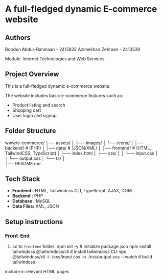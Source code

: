 # A full-fledged dynamic E-commerce website

## Authors
Boodun Abdur-Rahmaan - 2415832 
Azimekhan Zehraan    - 2413539

Module: Internet Technologies and Web Services

## Project Overview
This is a full-fledged dynamic e-commerce website.

The website includes basic e-commerce features such as:
- Product listing and search
- Shopping cart
- User login and signup

## Folder Structure

www/e-commerce/
│── assets/
│   ├── images/
│   └── icons/
│
│── backend/          # (PHP)
│
│── data/             # (JSON/XML)
│
│── frontend/         # (HTML, TailwindCSS, TypeScript)
│   ├── index.html
│   ├── css/
│   │   └── input.css
│   │   └── output.css
│   └── ts/
│   
│── README.md

## Tech Stack

- **Frontend  :** HTML, Tailwindcss CLI, TypeScript, AJAX, DOM
- **Backend   :** PHP
- **Database  :** MySQL
- **Data Files:** XML, JSON

## Setup instructions

### Front-End

1. cd to `frontend` folder:
npm init -y                                                        # initialize package.json
npm install tailwindcss @tailwindcss/cli                           # install tailwindcss CLI
npx @tailwindcss/cli -i ./css/input.css -o ./css/output.css --watch # build tailwindcss
<link rel="stylesheet" href="./css/output.css"> include in relevant HTML pages